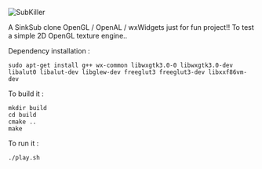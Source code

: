 ![SubKiller](https://raw.githubusercontent.com/AmmarkoV/SubKiller/tree/master//doc/logo.png)

A SinkSub clone OpenGL / OpenAL / wxWidgets just for fun project!!
To test a simple 2D OpenGL texture engine..

Dependency installation :
```
sudo apt-get install g++ wx-common libwxgtk3.0-0 libwxgtk3.0-dev  libalut0 libalut-dev libglew-dev freeglut3 freeglut3-dev libxxf86vm-dev
```

To build it :
```
mkdir build 
cd build 
cmake .. 
make 
```

To run it : 
```
./play.sh
```
